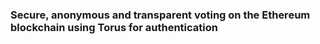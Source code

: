 ### Secure, anonymous and transparent voting on the Ethereum blockchain using Torus for authentication
